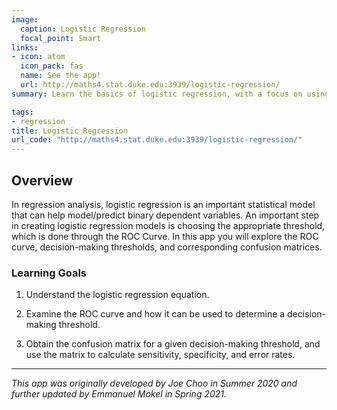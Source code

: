 ```yaml
---
image:
  caption: Logistic Regression
  focal_point: Smart
links:
- icon: atom
  icon_pack: fas
  name: See the app!
  url: http://maths4.stat.duke.edu:3939/logistic-regression/
summary: Learn the basics of logistic regression, with a focus on using the model for prediction. Explore the ROC curve, decision-making thresholds, and corresponding confusion matrices. 

tags:
- regression
title: Logistic Regression 
url_code: "http://maths4.stat.duke.edu:3939/logistic-regression/"
---
```


## Overview

In regression analysis, logistic regression is an important statistical model that can help model/predict binary dependent variables. An important step in creating logistic regression models is choosing the appropriate threshold, which is done through the ROC Curve. In this app you will explore the ROC curve, decision-making thresholds, and corresponding confusion matrices.

### Learning Goals

1. Understand the logistic regression equation. 

2. Examine the ROC curve and how it can be used to determine a decision-making threshold.

3. Obtain the confusion matrix for a given decision-making threshold, and use the matrix to calculate sensitivity, specificity, and error rates.

---

*This app was originally developed by Joe Choo in Summer 2020 and further updated by Emmanuel Mokel in Spring 2021.* 


  